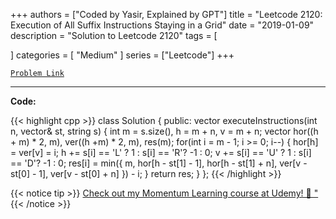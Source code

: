 
+++
authors = ["Coded by Yasir, Explained by GPT"]
title = "Leetcode 2120: Execution of All Suffix Instructions Staying in a Grid"
date = "2019-01-09"
description = "Solution to Leetcode 2120"
tags = [
    
]
categories = [
    "Medium"
]
series = ["Leetcode"]
+++



[`Problem Link`](https://leetcode.com/problems/execution-of-all-suffix-instructions-staying-in-a-grid/description/)

---

**Code:**

{{< highlight cpp >}}
class Solution {
public:
    vector<int> executeInstructions(int n, vector<int>& st, string s) {
        int m = s.size(), h = m + n, v = m + n;
        vector<int> hor((h + m) * 2, m), ver((h +m) * 2, m), res(m);
        for(int i = m - 1; i >= 0; i--) {
            hor[h] = ver[v] = i;
            h += s[i] == 'L' ? 1 : s[i] == 'R'? -1 : 0;
            v += s[i] == 'U' ? 1 : s[i] == 'D'? -1 : 0;
            res[i] = min({  m, hor[h - st[1] - 1], hor[h - st[1] + n],
                               ver[v - st[0] - 1], ver[v - st[0] + n]  }) - i;
        }
        return res;
    }
};
{{< /highlight >}}


{{< notice tip >}}
[Check out my Momentum Learning course at Udemy! 🚀 "](https://www.udemy.com/course/blind-75-the-data-structures-and-algorithms-essentials/)
{{< /notice >}}

